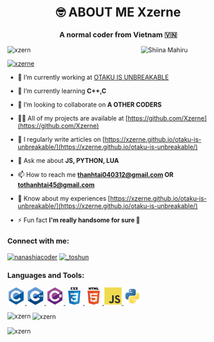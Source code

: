 <h1 align="center">🤓 ABOUT ME Xzerne</h1>
<h3 align="center">A normal coder from Vietnam 🇻🇳</h3>
<img align="right" alt="Shiina Mahiru" width="200" src="https://i.pinimg.com/originals/3b/78/9f/3b789f713d39fd7de7b2435e3651092b.jpg">
<p align="left"> <img src="https://komarev.com/ghpvc/?username=xzern&label=Profile%20views&color=0e75b6&style=flat" alt="xzern" /> </p>

<p align="left"> <a href="https://github.com/ryo-ma/github-profile-trophy"><img src="https://github-profile-trophy.vercel.app/?username=xzern" alt="xzerne" /></a> </p>


- 🔭 I’m currently working at [OTAKU IS UNBREAKABLE](https://discord.com/invite/943rVuWTr7)

- 🌱 I’m currently learning **C++,C**

- 👯 I’m looking to collaborate on **A OTHER CODERS**

- 👨‍💻 All of my projects are available at [https://github.com/Xzerne](https://github.com/Xzerne)

- 📝 I regularly write articles on [https://xzerne.github.io/otaku-is-unbreakable/](https://xzerne.github.io/otaku-is-unbreakable/)

- 💬 Ask me about **JS, PYTHON, LUA**

- 📫 How to reach me **thanhtai040312@gmail.com OR tothanhtai45@gmail.com**

- 📄 Know about my experiences [https://xzerne.github.io/otaku-is-unbreakable/](https://xzerne.github.io/otaku-is-unbreakable/)

- ⚡ Fun fact **I'm really handsome for sure 🤪**

<h3 align="left">Connect with me:</h3>
<p align="left">
<a href="https://fb.com/nanashiacoder" target="blank"><img align="center" src="https://raw.githubusercontent.com/rahuldkjain/github-profile-readme-generator/master/src/images/icons/Social/facebook.svg" alt="nanashiacoder" height="30" width="40" /></a>
<a href="https://discord.gg/_toshun" target="blank"><img align="center" src="https://raw.githubusercontent.com/rahuldkjain/github-profile-readme-generator/master/src/images/icons/Social/discord.svg" alt="_toshun" height="30" width="40" /></a>
</p>

<h3 align="left">Languages and Tools:</h3>
<p align="left"> <a href="https://www.cprogramming.com/" target="_blank" rel="noreferrer"> <img src="https://raw.githubusercontent.com/devicons/devicon/master/icons/c/c-original.svg" alt="c" width="40" height="40"/> </a> <a href="https://www.w3schools.com/cpp/" target="_blank" rel="noreferrer"> <img src="https://raw.githubusercontent.com/devicons/devicon/master/icons/cplusplus/cplusplus-original.svg" alt="cplusplus" width="40" height="40"/> </a> <a href="https://www.w3schools.com/cs/" target="_blank" rel="noreferrer"> <img src="https://raw.githubusercontent.com/devicons/devicon/master/icons/csharp/csharp-original.svg" alt="csharp" width="40" height="40"/> </a> <a href="https://www.w3schools.com/css/" target="_blank" rel="noreferrer"> <img src="https://raw.githubusercontent.com/devicons/devicon/master/icons/css3/css3-original-wordmark.svg" alt="css3" width="40" height="40"/> </a> <a href="https://www.w3.org/html/" target="_blank" rel="noreferrer"> <img src="https://raw.githubusercontent.com/devicons/devicon/master/icons/html5/html5-original-wordmark.svg" alt="html5" width="40" height="40"/> </a> <a href="https://developer.mozilla.org/en-US/docs/Web/JavaScript" target="_blank" rel="noreferrer"> <img src="https://raw.githubusercontent.com/devicons/devicon/master/icons/javascript/javascript-original.svg" alt="javascript" width="40" height="40"/> </a> <a href="https://www.python.org" target="_blank" rel="noreferrer"> <img src="https://raw.githubusercontent.com/devicons/devicon/master/icons/python/python-original.svg" alt="python" width="40" height="40"/> </a> </p>

<p><img align="left" src="https://github-readme-stats.vercel.app/api/top-langs?username=xzern&show_icons=true&locale=en&layout=compact" alt="xzern" /></p>

<p>&nbsp;<img align="center" src="https://github-readme-stats.vercel.app/api?username=xzern&show_icons=true&locale=en" alt="xzern" /></p>

<p><img align="center" src="https://github-readme-streak-stats.herokuapp.com/?user=xzern&" alt="xzern" /></p>
